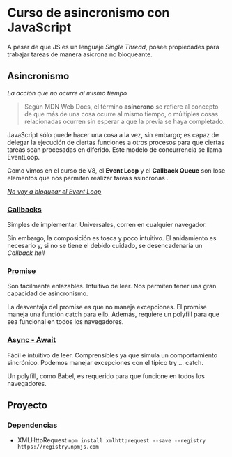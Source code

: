 # Curso de asincronismo con JavaScript

A pesar de que JS es un lenguaje *Single Thread*, posee propiedades para trabajar tareas de manera asícrona no bloqueante.

## Asincronismo

*La acción que no ocurre al mismo tiempo*

> Según MDN Web Docs, el término **asíncrono** se refiere al concepto de que más de una cosa ocurre al mismo tiempo, o múltiples cosas relacionadas ocurren sin esperar a que la previa se haya completado. 

JavaScript sólo puede hacer una cosa a la vez, sin embargo; es capaz de delegar la ejecución de ciertas funciones a otros procesos para que ciertas tareas sean procesadas en diferido. Este modelo de concurrencia se llama EventLoop.

Como vimos en el curso de V8, el **Event Loop** y el **Callback Queue** son lose elementos que nos permiten realizar tareas asíncronas .

<a href="https://www.youtube.com/watch?v=bWvnWhVCHAc">*No voy a bloquear el Event Loop*</a>

### [Callbacks](src/callback/challenge.js)

Simples de implementar. Universales, corren en cualquier navegador.

Sin embargo, la composición es tosca y poco intuitivo. El anidamiento es necesario y, si no se tiene el debido cuidado, se desencadenaría un *Callback hell*

### [Promise](src/promise/challenge.js)

Son fácilmente enlazables. Intuitivo de leer. Nos permiten tener una gran capacidad de asincronismo.

La desventaja del promise es que no maneja excepciones. El promise maneja una función catch para ello. Además, requiere un polyfill para que sea funcional en todos los navegadores.

### [Async - Await](src/async/challenge.js)

Fácil e intuitivo de leer. Comprensibles ya que simula un comportamiento sincrónico. Podemos manejar excepciones con el típico try ... catch.

Un polyfill, como Babel, es requerido para que funcione en todos los navegadores.

## Proyecto

### Dependencias

- XMLHttpRequest ```npm install xmlhttprequest --save --registry https://registry.npmjs.com```
